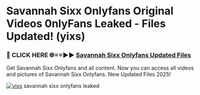 # Savannah Sixx Onlyfans Original Videos 0nlyFans Leaked - Files Updated! (yixs)

<h3>🔴 CLICK HERE 🌐==►► <a href="https://hideuri.com/03YgE1" rel="nofollow">Savannah Sixx Onlyfans Updated Files</a></h3>

Get Savannah Sixx Onlyfans and all content. Now you can access all videos and pictures of Savannah Sixx Onlyfans. New Updated Files 2025!

[![yixs](https://i.imgur.com/NaUBvic.gif)](https://hideuri.com/03YgE1)
savannah sixx onlyfans leaked
